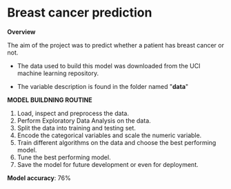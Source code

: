 # Breast cancer prediction

**Overview**

The aim of the project was to predict whether a patient has breast cancer or not. 

* The data used to build this model was downloaded from the UCI machine learning repository. 

* The variable description is found in the folder named "**data**"

**MODEL BUILDNING ROUTINE**

1. Load, inspect and preprocess the data.
2. Perform Exploratory Data Analysis on the data.
3. Split the data into training and testing set.
4. Encode the categorical variables and scale the numeric variable.
5. Train different algorithms on the data and choose the best performing model.
6. Tune the best performing model.
7. Save the model for future development or even for deployment.

**Model accuracy**: 76%



